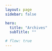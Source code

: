 ```yaml
---
layout: page
sidebar: false

hero:
  title: "Archives"
  subTitle: ""

# flow: true
---
```


<script setup>
import BlogArchive from '../../.vitepress/views/BlogArchive.vue'
</script>

<BlogArchive/>
